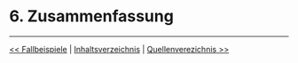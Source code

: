 # 6. Zusammenfassung

---
[<< Fallbeispiele](06_fallbeispiele.md) | [Inhaltsverzeichnis](02_toc.md) | [Quellenverezichnis >>](08_quellenverzeichnis.md)
